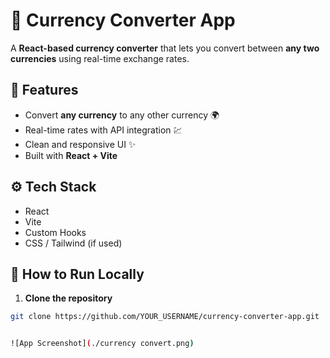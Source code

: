 # 💱 Currency Converter App

A **React-based currency converter** that lets you convert between **any two currencies** using real-time exchange rates.

## 🚀 Features
- Convert **any currency** to any other currency 🌍
- Real-time rates with API integration 💹
- Clean and responsive UI ✨
- Built with **React + Vite**

## ⚙️ Tech Stack
- React
- Vite
- Custom Hooks
- CSS / Tailwind (if used)

## 🧾 How to Run Locally
1. **Clone the repository**
```bash
git clone https://github.com/YOUR_USERNAME/currency-converter-app.git


![App Screenshot](./currency convert.png)
